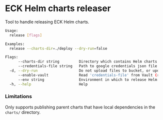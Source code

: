 # ECK Helm charts releaser

Tool to handle releasing ECK Helm charts.

```sh
Usage:
  release [flags]

Examples:
  release --charts-dir=./deploy --dry-run=false

Flags:
      --charts-dir string         Directory which contains Helm charts to release (env: HELM_CHARTS_DIR) (default "./deploy")
      --credentials-file string   Path to google credentials json file (env: HELM_CREDENTIALS_FILE) (default "/tmp/credentials.json")
  -d, --dry-run                   Do not upload files to bucket, or update helm index (env: HELM_DRY_RUN) (default true)
      --enable-vault              Read 'credentials-file' from Vault (requires VAULT_ADDR and VAULT_TOKEN) (env: HELM_ENABLE_VAULT) (default true)
      --env string                Environment in which to release Helm charts (env: HELM_ENV) (default "dev")
  -h, --help                      Help
```

### Limitations

Only supports publishing parent charts that have local dependencies in the `charts/` directory.
